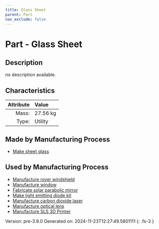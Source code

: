 ```yaml
---
title: Glass Sheet
parent: Part
nav_exclude: false
---
```

# Part - Glass Sheet

## Description
no description available.

## Characteristics

| Attribute      | Value |
|--------:|:------|
|Mass:|27.56 kg|
|Type:|Utility|

## Made by Manufacturing Process

- [Make sheet glass](../process/make-sheet-glass.html)

## Used by Manufacturing Process

- [Manufacture rover windshield](../process/manufacture-rover-windshield.html)
- [Manufacture window](../process/manufacture-window.html)
- [Fabricate solar parabolic mirror](../process/fabricate-solar-parabolic-mirror.html)
- [Make light emitting diode kit](../process/make-light-emitting-diode-kit.html)
- [Manufacture carbon dioxide laser](../process/manufacture-carbon-dioxide-laser.html)
- [Manufacture optical lens](../process/manufacture-optical-lens.html)
- [Manufacture SLS 3D Printer](../process/manufacture-sls-3d-printer.html)


Version: pre-3.9.0 Generated on: 2024-11-23T12:27:49.5801111
{: .fs-3 }

